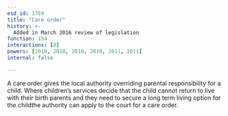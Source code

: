 ```yaml
---
esd_id: 1769
title: "Care order"
history: >-
  Added in March 2016 review of legislation
function: 154
interactions: [8]
powers: [2010, 2010, 2010, 2010, 2011, 2011]
internal: false

---
```


A care order gives the local authority overriding parental responsibility for a child.  Where children’s services decide that the child cannot return to live with their birth parents and they need to secure a long term living option for the childthe authority can apply to the court for a care order.

